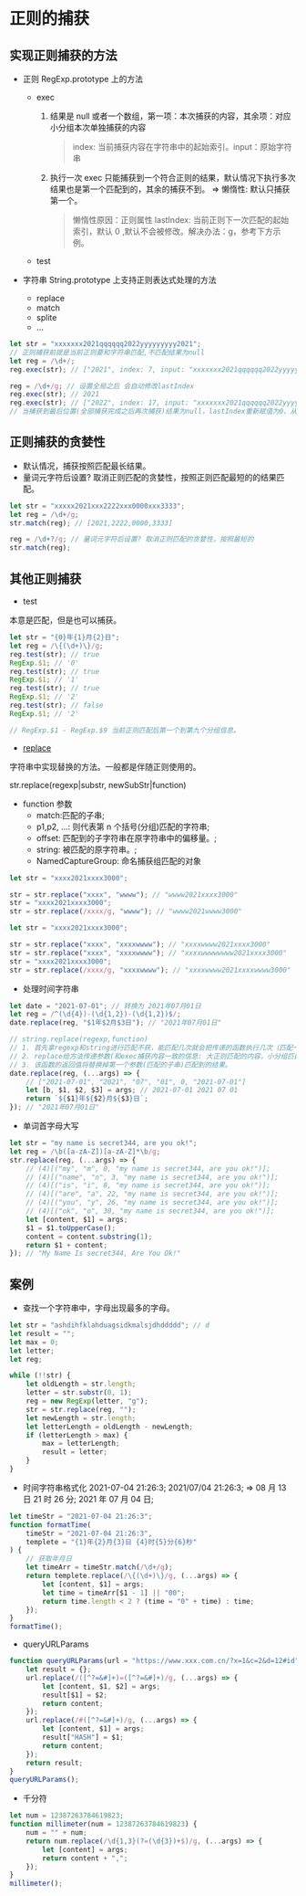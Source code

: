# 正则的捕获

## 实现正则捕获的方法

-   正则 RegExp.prototype 上的方法

    -   exec

        1. 结果是 null 或者一个数组，第一项：本次捕获的内容，其余项：对应小分组本次单独捕获的内容

            > index: 当前捕获内容在字符串中的起始索引。input：原始字符串

        2. 执行一次 exec 只能捕获到一个符合正则的结果，默认情况下执行多次结果也是第一个匹配到的，其余的捕获不到。 => 懒惰性: 默认只捕获第一个。

            > 懒惰性原因：正则属性 lastIndex: 当前正则下一次匹配的起始索引，默认 0 ,默认不会被修改。解决办法：g，参考下方示例。

    -   test

-   字符串 String.prototype 上支持正则表达式处理的方法

    -   replace
    -   match
    -   splite
    -   ...

```javascript
let str = "xxxxxxx2021qqqqqq2022yyyyyyyyy2021";
// 正则捕获前提是当前正则要和字符串匹配,不匹配结果为null
let reg = /\d+/;
reg.exec(str); // ["2021", index: 7, input: "xxxxxxx2021qqqqqq2022yyyyyyyyy2021", groups: undefined]

reg = /\d+/g; // 设置全局之后 会自动修改lastIndex
reg.exec(str); // 2021
reg.exec(str); // ["2022", index: 17, input: "xxxxxxx2021qqqqqq2022yyyyyyyyy2021", groups: undefined]
// 当捕获到最后位置(全部捕获完成之后再次捕获)结果为null，lastIndex重新赋值为0，从头开始。
```

## 正则捕获的贪婪性

-   默认情况，捕获按照匹配最长结果。
-   量词元字符后设置? 取消正则匹配的贪婪性，按照正则匹配最短的的结果匹配。

```javascript
let str = "xxxxx2021xxx2222xxx0000xxx3333";
let reg = /\d+/g;
str.match(reg); // [2021,2222,0000,3333]

reg = /\d+?/g; // 量词元字符后设置? 取消正则匹配的贪婪性，按照最短的
str.match(reg);
```

## 其他正则捕获

-   test

本意是匹配，但是也可以捕获。

```javascript
let str = "{0}年{1}月{2}日";
let reg = /\{(\d+)\}/g;
reg.test(str); // true
RegExp.$1; // '0'
reg.test(str); // true
RegExp.$1; // '1'
reg.test(str); // true
RegExp.$1; // '2'
reg.test(str); // false
RegExp.$1; // '2'

// RegExp.$1 - RegExp.$9 当前正则匹配后第一个到第九个分组信息。
```

-   [replace](https://developer.mozilla.org/zh-CN/docs/Web/JavaScript/Reference/Global_Objects/String/replace)

字符串中实现替换的方法。一般都是伴随正则使用的。

str.replace(regexp|substr, newSubStr|function)

-   function 参数
    -   match:匹配的子串;
    -   p1,p2, ...: 则代表第 n 个括号(分组)匹配的字符串;
    -   offset: 匹配到的子字符串在原字符串中的偏移量。;
    -   string: 被匹配的原字符串。;
    -   NamedCaptureGroup: 命名捕获组匹配的对象

```javascript
let str = "xxxx2021xxxx3000";

str = str.replace("xxxx", "wwww"); // "wwww2021xxxx3000"
str = "xxxx2021xxxx3000";
str = str.replace(/xxxx/g, "wwww"); // "wwww2021wwww3000"
```

```javascript
let str = "xxxx2021xxxx3000";

str = str.replace("xxxx", "xxxxwwww"); // "xxxxwwww2021xxxx3000"
str = str.replace("xxxx", "xxxxwwww"); // "xxxxwwwwwwww2021xxxx3000"
str = "xxxx2021xxxx3000";
str = str.replace(/xxxx/g, "xxxxwwww"); // "xxxxwwww2021xxxxwwww3000"
```

-   处理时间字符串

```javascript
let date = "2021-07-01"; // 转换为 2021年07月01日
let reg = /^(\d{4})-(\d{1,2})-(\d{1,2})$/;
date.replace(reg, "$1年$2月$3日"); // "2021年07月01日"

// string.replace(regexp,function)
// 1. 首先拿regexp和string进行匹配不获，能匹配几次就会把传递的函数执行几次（匹配一次执行一次）
// 2. replace给方法传递参数(和exec捕获内容一致的信息: 大正则匹配的内容，小分组匹配的信息...)。
// 3. 该函数的返回值将替换掉第一个参数(匹配的子串)匹配到的结果。
date.replace(reg, (...args) => {
    // ["2021-07-01", "2021", "07", "01", 0, "2021-07-01"]
    let [b, $1, $2, $3] = args; // 2021-07-01 2021 07 01
    return `${$1}年${$2}月${$3}日`;
}); // "2021年07月01日"
```

-   单词首字母大写

```javascript
let str = "my name is secret344, are you ok!";
let reg = /\b([a-zA-Z])[a-zA-Z]*\b/g;
str.replace(reg, (...args) => {
    // (4)[("my", "m", 0, "my name is secret344, are you ok!")];
    // (4)[("name", "n", 3, "my name is secret344, are you ok!")];
    // (4)[("is", "i", 8, "my name is secret344, are you ok!")];
    // (4)[("are", "a", 22, "my name is secret344, are you ok!")];
    // (4)[("you", "y", 26, "my name is secret344, are you ok!")];
    // (4)[("ok", "o", 30, "my name is secret344, are you ok!")];
    let [content, $1] = args;
    $1 = $1.toUpperCase();
    content = content.substring(1);
    return $1 + content;
}); // "My Name Is secret344, Are You Ok!"
```

## 案例

-   查找一个字符串中，字母出现最多的字母。

```javascript
let str = "ashdihfklahduagsidkmalsjdhddddd"; // d
let result = "";
let max = 0;
let letter;
let reg;

while (!!str) {
    let oldLength = str.length;
    letter = str.substr(0, 1);
    reg = new RegExp(letter, "g");
    str = str.replace(reg, "");
    let newLength = str.length;
    let letterLength = oldLength - newLength;
    if (letterLength > max) {
        max = letterLength;
        result = letter;
    }
}
```

-   时间字符串格式化
    2021-07-04 21:26:3;
    2021/07/04 21:26:3; =>
    08 月 13 日 21 时 26 分;
    2021 年 07 月 04 日;

```javascript
let timeStr = "2021-07-04 21:26:3";
function formatTime(
    timeStr = "2021-07-04 21:26:3",
    templete = "{1}年{2}月{3}日 {4}时{5}分{6}秒"
) {
    // 获取年月日
    let timeArr = timeStr.match(/\d+/g);
    return templete.replace(/\{(\d+)\}/g, (...args) => {
        let [content, $1] = args;
        let time = timeArr[$1 - 1] || "00";
        return time.length < 2 ? (time = "0" + time) : time;
    });
}
formatTime();
```

-   queryURLParams

```javascript
function queryURLParams(url = "https://www.xxx.com.cn/?x=1&c=2&d=12#id") {
    let result = {};
    url.replace(/([^?=&#]+)=([^?=&#]+)/g, (...args) => {
        let [content, $1, $2] = args;
        result[$1] = $2;
        return content;
    });
    url.replace(/#([^?=&#]+)/g, (...args) => {
        let [content, $1] = args;
        result["HASH"] = $1;
        return content;
    });
    return result;
}
queryURLParams();
```

-   千分符

```javascript
let num = 12387263784619823;
function millimeter(num = 12387263784619823) {
    num = "" + num;
    return num.replace(/\d{1,3}(?=(\d{3})+$)/g, (...args) => {
        let [content] = args;
        return content + ",";
    });
}
millimeter();
```
